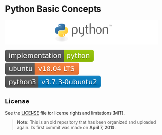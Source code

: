 # Python Basic Concepts
 
![Logo](python-logo.png?raw=true)

![Badge](badges/badge-1.svg?raw=true&sanitize=true)&emsp;![Badge](badges/badge-2.svg?raw=true&sanitize=true)&emsp;![Badge](badges/badge-3.svg?raw=true&sanitize=true)
 
## License
See the [LICENSE](LICENSE) file for license rights and limitations (MIT).
> **Note:** This is an old repository that has been organized and uploaded again. Its first commit was made on **April 7, 2019**.

